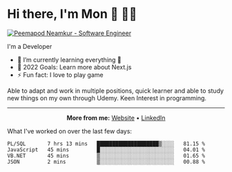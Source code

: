 # Hi there, I'm Mon  :ghost: :man_technologist:
 
[![Peemapod Neamkur - Software Engineer](https://drive.google.com/uc?export=view&id=1c_1l0hgCAReQxk4Ud-CP-0LFIITrynec)](https://th.linkedin.com/in/peemapod-neamkur-a3b6721a8)


I'm a Developer

- 🌱 I’m currently learning everything 🤣
- 🥅 2022 Goals: Learn more about Next.js
- ⚡ Fun fact: I love to play game


Able to adapt and work in multiple positions, quick 
learner and able to study new things on my own 
through Udemy. Keen Interest in programming.


---

<p align="center">
  <strong>More from me:</strong> 
  <a href="https://peemapodneamkur.web.app/">Website</a> •
  <a href="https://th.linkedin.com/in/peemapod-neamkur-a3b6721a8">LinkedIn</a>
</p>


What I've worked on over the last few days:

<!--START_SECTION:waka-->

```text
PL/SQL       7 hrs 13 mins   ████████████████████▒░░░░   81.15 %
JavaScript   45 mins         █░░░░░░░░░░░░░░░░░░░░░░░░   04.01 %
VB.NET       45 mins         ▒░░░░░░░░░░░░░░░░░░░░░░░░   01.65 %
JSON         2 mins          ▒░░░░░░░░░░░░░░░░░░░░░░░░   00.88 %
```

<!--END_SECTION:waka-->
